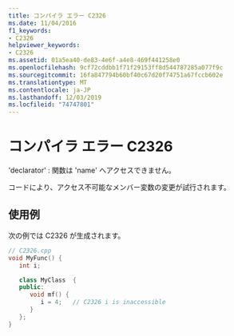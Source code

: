 ```yaml
---
title: コンパイラ エラー C2326
ms.date: 11/04/2016
f1_keywords:
- C2326
helpviewer_keywords:
- C2326
ms.assetid: 01a5ea40-de83-4e6f-a4e8-469f441258e0
ms.openlocfilehash: 9cf72cddbb1f71f29153ff8d544787285a077f9c
ms.sourcegitcommit: 16fa847794b60bf40c67d20f74751a67fccb602e
ms.translationtype: MT
ms.contentlocale: ja-JP
ms.lasthandoff: 12/03/2019
ms.locfileid: "74747801"
---
```

# <a name="compiler-error-c2326"></a>コンパイラ エラー C2326

'declarator' : 関数は 'name' へアクセスできません。

コードにより、アクセス不可能なメンバー変数の変更が試行されます。

## <a name="example"></a>使用例

次の例では C2326 が生成されます。

```cpp
// C2326.cpp
void MyFunc() {
   int i;

   class MyClass  {
   public:
      void mf() {
         i = 4;   // C2326 i is inaccessible
      }
   };
}
```
